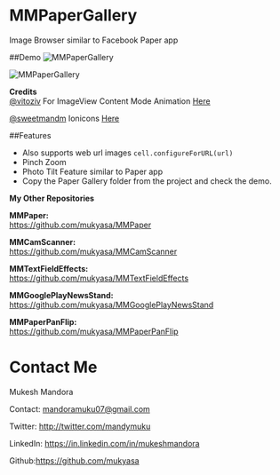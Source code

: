 # MMPaperGallery
Image Browser similar to Facebook Paper app

##Demo
![MMPaperGallery](http://a1.mzstatic.com/us/r30/Purple5/v4/67/4c/41/674c4115-8821-9f9d-fa68-24d2f8701408/screen322x572.jpeg)<br />

![MMPaperGallery](https://github.com/mukyasa/MMPaperGallery/blob/master/MMPaperGallery/paper.gif)<br />

**Credits**<br />
[@vitoziv](https://github.com/vitoziv) For ImageView Content Mode Animation [Here](https://github.com/vitoziv/VICMAImageView)<br />

[@sweetmandm](https://github.com/sweetmandm) Ionicons [Here](https://github.com/sweetmandm/ionicons-iOS)<br />


##Features
- Also supports web url images `cell.configureForURL(url)`
- Pinch Zoom 
- Photo Tilt Feature similar to Paper app
- Copy the Paper Gallery folder from the project and check the demo.

 
**My Other Repositories**

**MMPaper:**<br />
https://github.com/mukyasa/MMPaper<br />

**MMCamScanner:**<br />
https://github.com/mukyasa/MMCamScanner<br />

**MMTextFieldEffects:**<br />
https://github.com/mukyasa/MMTextFieldEffects<br />

**MMGooglePlayNewsStand:**<br />
https://github.com/mukyasa/MMGooglePlayNewsStand

**MMPaperPanFlip:**<br /> 
https://github.com/mukyasa/MMPaperPanFlip<br />

Contact Me
==========
Mukesh Mandora

Contact: mandoramuku07@gmail.com

Twitter: http://twitter.com/mandymuku

LinkedIn: https://in.linkedin.com/in/mukeshmandora

Github:https://github.com/mukyasa
